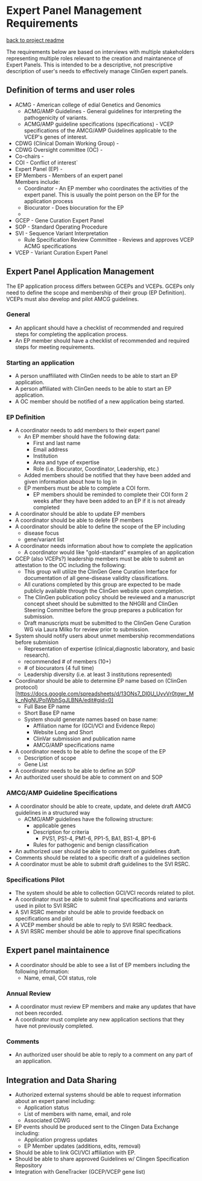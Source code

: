 # Expert Panel Management Requirements

[back to project readme](https://github.com/clingen-data-model/ep-management#readme)

The requirements below are based on interviews with multiple stakeholders representing multiple roles relevant to the creation and maintanence of Expert Panels.  This is intended to be a descriptive, not prescriptive description of user's needs to effectively manage ClinGen expert panels.

## Definition of terms and user roles
* ACMG - American college of edial Genetics and Genomics
  * ACMG/AMP Guidelines - General guidelines for interpreting the pathogenicity of variants.
  * ACMG/AMP guideline specifications (specifications) - VCEP specifications of the AMCG/AMP Guidelines applicable to the VCEP's genes of interest.
* CDWG (Clinical Domain Working Group) - 
* CDWG Oversight committee (OC) - 
* Co-chairs - 
* COI - Conflict of interest`
* Expert Panel (EP) - 
* EP Members - Members of an expert panel  
Members include:
  * Coordinator - An EP member who coordinates the activities of the expert panel.  This is usually the point person on the EP for the application process
  * Biocurator - Does biocuration for the EP
  * 
* GCEP - Gene Curation Expert Panel
* SOP - Standard Operating Procedure
* SVI - Sequence Variant Interpretation
  * Rule Specification Review Committee - Reviews and approves VCEP ACMG specifications 
* VCEP - Variant Curation Expert Panel


## Expert Panel Application Management
The EP application process differs between GCEPs and VCEPs.  GCEPs only need to define the scope and membership of their group (EP Definition).  VCEPs must also develop and pilot AMCG guidelines.  

### General
* An applicant should have a checklist of recommended and required steps for completing the application process.
* An EP member should have a checklist of recommended and required steps for meeting requirements.

### Starting an application
* A person unaffiliated with ClinGen needs to be able to start an EP application.
* A person affiliated with ClinGen needs to be able to start an EP application.
* A OC member should be notified of a new application being started.

### EP Definition
* A coordinator needs to add members to their expert panel
  * An EP member should have the following data:
    * First and last name
    * Email address
    * Institution
    * Area and type of expertise
    * Role (i.e. Biocurator, Coordinator, Leadership, etc.)
  * Added members should be notified that they have been added and given information about how to log in
  * EP members must be able to complete a COI form.
    * EP members should be reminded to complete their COI form 2 weeks after they have been added to an EP if it is not already completed
* A coordinator should be able to update EP members
* A coordinator should be able to delete EP members
* A coordinator should be able to define the scope of the EP including
  * disease focus
  * gene/variant list
* A coordinator needs information about how to complete the application
  * A coordinator would like "gold-standard" examples of an application
* GCEP (also VCEPs?) leadership members must be able to submit an attestation to the OC including the following:
  * This group will utilize the ClinGen Gene Curation Interface for documentation of all gene-disease validity classifications.
  * All curations completed by this group are expected to be made publicly available through the ClinGen website upon completion.
  * The ClinGen publication policy should be reviewed and a manuscript concept sheet should be submitted to the NHGRI and ClinGen Steering Committee before the group prepares a publication for submission.
  * Draft manuscripts must be submitted to the ClinGen Gene Curation WG via Laura Milko for review prior to submission.
* System should notify users about unmet membership recommendations before submision
  * Representation of expertise (clinical,diagnostic laboratory, and basic research).
  * recommended \# of members (10+)
  * \# of biocurators (4 full time)
  * Leadership diversity (i.e. at least 3 institutions represented)
* Coordinator should be able to determine EP name based on (ClinGen protocol)[https://docs.google.com/spreadsheets/d/13ONs7_Dl0U_UyvVr0tgwr_Mk_nNgNUPoIWbhSgJLBNA/edit#gid=0]
  * Full Base EP name
  * Short Base EP name
  * System should generate names based on base name:
    * Affiliation name for (GCI/VCI and Evidence Repo)
    * Website Long and Short
    * ClinVar submission and publication name
    * AMCG/AMP specifications name
* A coordinator needs to be able to define the scope of the EP
  * Description of scope
  * Gene List
* A coordinator needs to be able to define an SOP 
* An authorized user should be able to comment on and SOP

### AMCG/AMP Guideline Specifications
* A coordinator should be able to create, update, and delete draft AMCG guidelines in a structured way
  * ACMG/AMP guidelines have the following structure:
     * applicable genes
     * Description for criteria
        * PVS1, PS1-4, PM1-6, PP1-5, BA1, BS1-4, BP1-6
    * Rules for pathogenic and benign classification
* An authorized user should be able to comment on guidelines draft.
* Comments should be related to a specific draft of a guidelines section
* A coordinator must be able to submit draft guidelines to the SVI RSRC.

### Specifications Pilot
* The system should be able to collection GCI/VCI records related to pilot.
* A coordinator must be able to submit final specifications and variants used in pilot to SVI RSRC
* A SVI RSRC memebr should be able to provide feedback on specifications and pilot
* A VCEP member should be able to reply to SVI RSRC feedback.
* A SVI RSRC member should be able to approve final specifications

## Expert panel maintainence
* A coordinator should be able to see a list of EP members including the following information:
  * Name, email, COI status, role

### Annual Review
* A coordinator must review EP members and make any updates that have not been recorded.
* A coordinator must complete any new application sections that they have not previously completed.

### Comments
* An authorized user should be able to reply to a comment on any part of an application.

## Integration and Data Sharing
* Authorized external systems should be able to request information about an expert panel including:
  * Application status
  * List of members with name, email, and role
  * Associated CDWG
* EP events should be produced sent to the Clingen Data Exchange including:
  * Application progress updates
  * EP Member updates (additions, edits, removal)
* Should be able to link GCI/VCI affiliation with EP.
* Should be able to share approved Guidelines w/ Clingen Specification Repository
* Integration with GeneTracker (GCEP/VCEP gene list)
  
